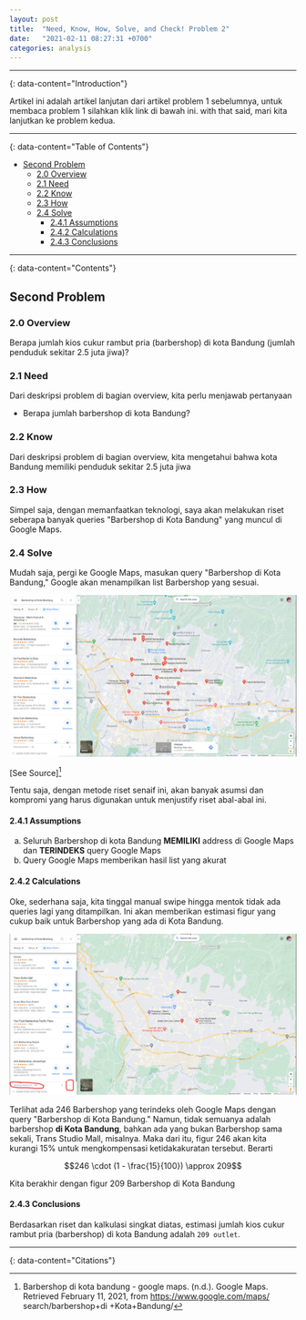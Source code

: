 ```yaml
---
layout: post
title:  "Need, Know, How, Solve, and Check! Problem 2"
date:   "2021-02-11 08:27:31 +0700"
categories: analysis
---
```

---
{: data-content="Introduction"}

Artikel ini adalah artikel lanjutan dari artikel problem 1 sebelumnya, untuk membaca problem 1 silahkan klik link di bawah ini. with that said, mari kita lanjutkan ke problem kedua.

---
{: data-content="Table of Contents"}
- [Second Problem](#second-problem)
    * [2.0 Overview](#20-overview)
    * [2.1 Need](#21-need)
    * [2.2 Know](#22-know)
    * [2.3 How](#23-how)
    * [2.4 Solve](#24-solve)
        + [2.4.1 Assumptions](#241-assumptions)
        + [2.4.2 Calculations](#242-calculations)
        + [2.4.3 Conclusions](#243-conclusions)

---
{: data-content="Contents"}
## Second Problem

### 2.0 Overview

Berapa jumlah kios cukur rambut pria (barbershop) di kota Bandung (jumlah penduduk sekitar 2.5 juta jiwa)?

### 2.1 Need

Dari deskripsi problem di bagian overview, kita perlu menjawab pertanyaan

- Berapa jumlah barbershop di kota Bandung?

### 2.2 Know

Dari deskripsi problem di bagian overview, kita mengetahui bahwa kota Bandung memiliki penduduk sekitar 2.5 juta jiwa

### 2.3 How

Simpel saja, dengan memanfaatkan teknologi, saya akan melakukan riset seberapa banyak queries "Barbershop di Kota Bandung" yang muncul di Google Maps.

### 2.4 Solve

Mudah saja, pergi ke Google Maps, masukan query "Barbershop di Kota Bandung," Google akan menampilkan list Barbershop yang sesuai.

![gmaphome](/assets/img/bkb.jpg)

[See Source][^1]

Tentu saja, dengan metode riset senaif ini, akan banyak asumsi dan kompromi yang harus digunakan untuk menjustify riset abal-abal ini.

#### 2.4.1 Assumptions

<ol type="a">
<li>Seluruh Barbershop di kota Bandung <b>MEMILIKI</b> address di Google Maps dan <b>TERINDEKS</b> query Google Maps</li>
<li>Query Google Maps memberikan hasil list yang akurat</li>
</ol>

#### 2.4.2 Calculations

Oke, sederhana saja, kita tinggal manual swipe hingga mentok tidak ada queries lagi yang ditampilkan. Ini akan memberikan estimasi figur yang cukup baik untuk Barbershop yang ada di Kota Bandung.

![gmapfull](/assets/img/bkbfull.jpg)

Terlihat ada 246 Barbershop yang terindeks oleh Google Maps dengan query "Barbershop di Kota Bandung." Namun, tidak semuanya adalah barbershop **di Kota Bandung**, bahkan ada yang bukan Barbershop sama sekali, Trans Studio Mall, misalnya. Maka dari itu, figur 246 akan kita kurangi 15% untuk mengkompensasi ketidakakuratan tersebut. Berarti

$$246 \cdot (1 - \frac{15}{100}) \approx 209$$

Kita berakhir dengan figur 209 Barbershop di Kota Bandung

#### 2.4.3 Conclusions

Berdasarkan riset dan kalkulasi singkat diatas, estimasi jumlah kios cukur rambut pria (barbershop) di kota Bandung adalah `209 outlet`.

---
{: data-content="Citations"}
[^1]: Barbershop di kota bandung - google maps. (n.d.). Google Maps. Retrieved February 11, 2021, from https://www.google.com/maps/  search/barbershop+di +Kota+Bandung/